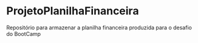# ProjetoPlanilhaFinanceira
Repositório para armazenar a planilha financeira produzida para o desafio do BootCamp
